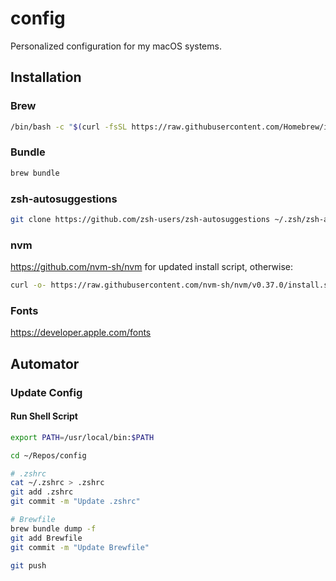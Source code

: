 # config

Personalized configuration for my macOS systems.

## Installation

### Brew

```sh
/bin/bash -c "$(curl -fsSL https://raw.githubusercontent.com/Homebrew/install/master/install.sh)"
```

### Bundle

```sh
brew bundle
```

### zsh-autosuggestions

```sh
git clone https://github.com/zsh-users/zsh-autosuggestions ~/.zsh/zsh-autosuggestions
```

### nvm

https://github.com/nvm-sh/nvm for updated install script, otherwise:

```sh
curl -o- https://raw.githubusercontent.com/nvm-sh/nvm/v0.37.0/install.sh | bash
```

### Fonts

https://developer.apple.com/fonts

## Automator

### Update Config

#### Run Shell Script

```sh
export PATH=/usr/local/bin:$PATH

cd ~/Repos/config

# .zshrc
cat ~/.zshrc > .zshrc
git add .zshrc
git commit -m "Update .zshrc"

# Brewfile
brew bundle dump -f
git add Brewfile
git commit -m "Update Brewfile"

git push
```
